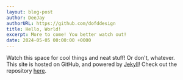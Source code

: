 ```yaml
---
layout: blog-post
author: DeeJay
authorURL: https://github.com/dofddesign
title: Hello, World!
excerpt: More to come! You better watch out!
date: 2024-05-05 00:00:00 +0000
---
```

Watch this space for cool things and neat stuff! Or don't, whatever.
<br>This site is hosted on GitHub, and powered by <a href="https://jekyllrb.com/" target="_blank"><u>Jekyll</u></a>! Check out the repository <a href="https://github.com/dofddesign/site" target="_blank"><u>here</u></a>.